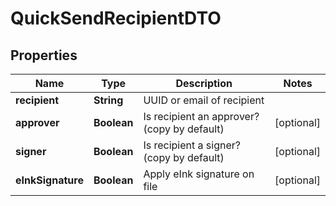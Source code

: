 

# QuickSendRecipientDTO


## Properties

| Name | Type | Description | Notes |
|------------ | ------------- | ------------- | -------------|
|**recipient** | **String** | UUID or email of recipient |  |
|**approver** | **Boolean** | Is recipient an approver? (copy by default) |  [optional] |
|**signer** | **Boolean** | Is recipient a signer? (copy by default) |  [optional] |
|**eInkSignature** | **Boolean** | Apply eInk signature on file |  [optional] |



